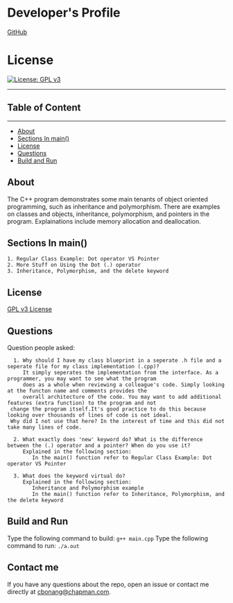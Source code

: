 # Developer's Profile
[GitHub](https://github.com/cbonang80)
# License 
[![License: GPL v3](https://img.shields.io/badge/License-GPLv3-blue.svg)](https://www.gnu.org/licenses/gpl-3.0)

------------------
## Table of Content
-------------------
* [About](#about)
* [Sections In main()](#section)
* [License](#license) 
* [Questions](#questions)
* [Build and Run](#tests)

## About
The C++ program demonstrates some main tenants of object oriented programming, 
such as inheritance and polymorphism. There are examples on classes and objects, inheritance,
polymorphism, and pointers in the program. Explainations include memory 
allocation and deallocation. 


## Sections In main()  
    1. Regular Class Example: Dot operator VS Pointer
    2. More Stuff on Using the Dot (.) operator
    3. Inheritance, Polymorphism, and the delete keyword

## License 
[GPL v3 License](https://www.gnu.org/licenses/gpl-3.0)

## Questions  
Question people asked:

      1. Why should I have my class blueprint in a seperate .h file and a seperate file for my class implementation (.cpp)?
         It simply seperates the implementation from the interface. As a programmer, you may want to see what the program 
         does as a whole when reviewing a colleague's code. Simply looking at the functon name and comments provides the 
         overall architecture of the code. You may want to add additional features (extra function) to the program and not
	 change the program itself.It's good practice to do this because looking over thousands of lines of code is not ideal. 
	 Why did I not use that here? In the interest of time and this did not take many lines of code.

      2. What exactly does 'new' keyword do? What is the difference between the (.) operator and a pointer? When do you use it?
	     Explained in the following section:
		    In the main() function refer to Regular Class Example: Dot operator VS Pointer

	  3. What does the keyword virtual do? 
	     Explained in the following section: 
		    Inheritance and Polymorphism example
			In the main() function refer to Inheritance, Polymorphism, and the delete keyword

## Build and Run
Type the following command to build: 
`g++ main.cpp`
Type the following command to run: 
`./a.out`


## Contact me
If you have any questions about the repo, open an issue or contact me directly
at cbonang@chapman.com. 
        
